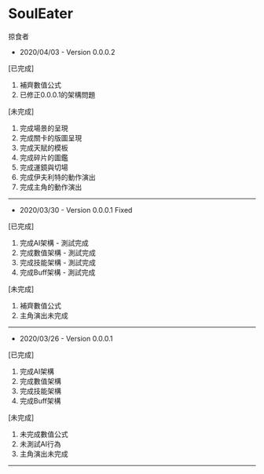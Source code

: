 # SoulEater
掠食者

- 2020/04/03 - Version 0.0.0.2 

[已完成]
1. 補齊數值公式
2. 已修正0.0.0.1的架構問題

[未完成]
1. 完成場景的呈現
2. 完成關卡的版圖呈現
3. 完成天賦的模板
4. 完成碎片的圖鑑
5. 完成運鏡與切場
6. 完成伊夫利特的動作演出
7. 完成主角的動作演出

----------------------------------

- 2020/03/30 - Version 0.0.0.1 Fixed

[已完成]
1. 完成AI架構 - 測試完成
2. 完成數值架構 - 測試完成
3. 完成技能架構 - 測試完成
4. 完成Buff架構 - 測試完成

[未完成]
1. 補齊數值公式
2. 主角演出未完成

----------------------------------

- 2020/03/26 - Version 0.0.0.1

[已完成]
1. 完成AI架構
2. 完成數值架構
3. 完成技能架構
4. 完成Buff架構

[未完成]
1. 未完成數值公式
2. 未測試AI行為
3. 主角演出未完成

----------------------------------
